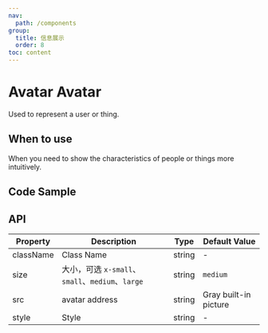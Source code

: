 ```yaml
---
nav:
  path: /components
group:
  title: 信息展示
  order: 8
toc: content
---
```


# Avatar Avatar

<!-- <code src="../../docs/components/compatibility.tsx" inline="true"></code> -->

Used to represent a user or thing.

## When to use

When you need to show the characteristics of people or things more intuitively.

## Code Sample

<code src='../../demo/pages/Avatar/index'></code>

## API

| Property      | Description       | Type   | Default Value       |
|---------|----------|------|-----------|
| className | Class Name      | string | -         |
| size     | 大小，可选 `x-small`、`small`、`medium`、`large` | string | `medium` |
| src      | avatar address    | string | Gray built-in picture |
| style    | Style      | string | -         |
